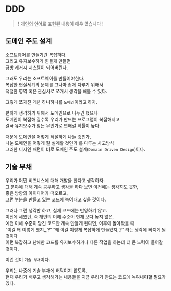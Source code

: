 # DDD

> ! 개인의 언어로 표현된 내용이 매우 많습니다 !

## 도메인 주도 설계

소프트웨어를 만들기란 복잡하다.  
그리고 유지보수하기 힘들게 만들면  
금방 레거시 시스템이 되어버린다.

그래도 우리는 소프트웨어를 만들어야한다.  
복잡한 현실세계의 문제를 그나마 쉽게 다루기 위해서  
적절한 영역 혹은 관심사로 쪼개서 생각을 해볼 수 있다.

그렇게 쪼개진 개념 하나하나를 `도메인`이라고 하자.

편하게 생각하기 위해서 도메인으로 나누긴 했으나  
도메인이 복잡해 질수록 우리가 만드는 프로그램이 복잡해지고  
결국 유지보수가 힘든 무언가로 변해갈 확률이 높다.

때문에 도메인을 어떻게 적절하게 나눌 것인가,  
나눈 도메인을 어떻게 잘 설계할 것인가 를 다루는 사고방식  
그러한 디자인 패턴이 바로 도메인 주도 설계(`Domain Driven Design`)이다.

## 기술 부채

우리가 어떤 비즈니스에 대해 개발을 한다고 생각하자.  
그 분야에 대해 계속 공부하고 생각을 하다 보면 이전에는 생각지도 못한,  
좋은 방향의 아이디어가 떠오르고,  
그런 부분을 만들고 있는 코드에 녹여내고 싶을 것이다.

그러나 그런 생각만 하고, 실제 코드에는 반영하기 않고.  
이전에 세웠던, 즉 개인의 이해 수준이 현재 보다 높지 않은,  
예전 이해 수준이 담긴 코드만 계속 만들게 된다면, 이후에 돌아봤을 때  
”이걸 왜 이렇게 했지,,,?” “왜 이걸 이렇게 복잡하게 만들었지,,?” 라는 생각에 빠지게 될 것이다  
이런 복잡하고 난해한 코드를 유지보수하거나 다른 작업을 하는데 더 큰 노력이 들어갈 것이다.

이런 것이 `기술 부채`이다.

우리는 나중에 기술 부채에 허덕이지 않도록,  
현재 우리가 배우고 생각해가는 내용들을 지금 우리가 만드는 코드에 녹여내야할 필요가 있다.
